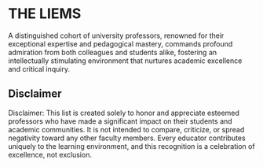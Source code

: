 # THE LIEMS

A distinguished cohort of university professors, renowned for their exceptional expertise and pedagogical mastery, commands profound admiration from both colleagues and students alike, fostering an intellectually stimulating environment that nurtures academic excellence and critical inquiry.
## Disclaimer

Disclaimer: This list is created solely to honor and appreciate esteemed professors who have made a significant impact on their students and academic communities. It is not intended to compare, criticize, or spread negativity toward any other faculty members. Every educator contributes uniquely to the learning environment, and this recognition is a celebration of excellence, not exclusion.
